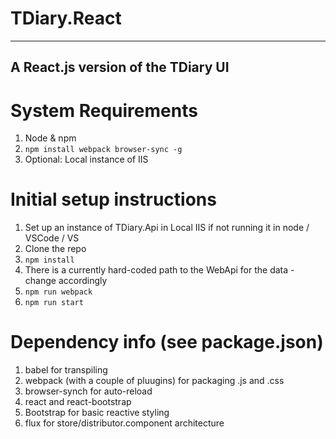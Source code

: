 # TDiary.React
---
A React.js version of the TDiary UI
---
# System Requirements
1. Node & npm
2. `npm install webpack browser-sync -g`
3. Optional: Local instance of IIS

# Initial setup instructions
1. Set up an instance of TDiary.Api in Local IIS if not running it in node / VSCode / VS
2. Clone the repo
3. `npm install`
4. There is a currently hard-coded path to the WebApi for the data - change accordingly
5. `npm run webpack`
6. `npm run start`

# Dependency info (see package.json)
1. babel for transpiling
2. webpack (with a couple of pluugins) for packaging .js and .css
3. browser-synch for auto-reload
4. react and react-bootstrap
5. Bootstrap for basic reactive styling
6. flux for store/distributor.component architecture
